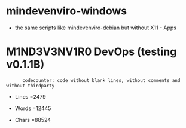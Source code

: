 # mindevenviro-windows

* the same scripts like mindevenviro-debian but without X11 - Apps

# M1ND3V3NV1R0 DevOps (testing v0.1.1B)

		  codecounter: code without blank lines, without comments and without thirdparty

- Lines =2479

- Words =12445

- Chars =88524
